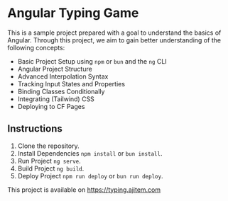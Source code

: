 # Angular Typing Game

This is a sample project prepared with a goal to understand the basics of Angular. Through this project,
we aim to gain better understanding of the following concepts:

* Basic Project Setup using `npm` or `bun` and the `ng` CLI
* Angular Project Structure
* Advanced Interpolation Syntax
* Tracking Input States and Properties
* Binding Classes Conditionally
* Integrating (Tailwind) CSS
* Deploying to CF Pages

## Instructions

1. Clone the repository.
2. Install Dependencies `npm install` or `bun install`.
3. Run Project `ng serve`.
4. Build Project `ng build`.
5. Deploy Project `npm run deploy` or `bun run deploy`.

This project is available on https://typing.ajitem.com

